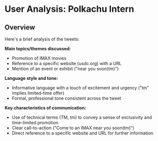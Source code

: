 # User Analysis: Polkachu Intern

## Overview

Here's a brief analysis of the tweets:

**Main topics/themes discussed:**

* Promotion of IMAX movies
* Reference to a specific website (usdc.org) with a URL
* Mention of an event or exhibit ("near you soon(tm)")

**Language style and tone:**

* Informative language with a touch of excitement and urgency ("tm" implies limited-time offer)
* Formal, professional tone consistent across the tweet

**Key characteristics of communication:**

* Use of technical terms (TM, tm) to convey a sense of exclusivity and time-limited promotion
* Clear call-to-action ("Come to an IMAX near you soon(tm)")
* Direct reference to a specific website and URL for further information